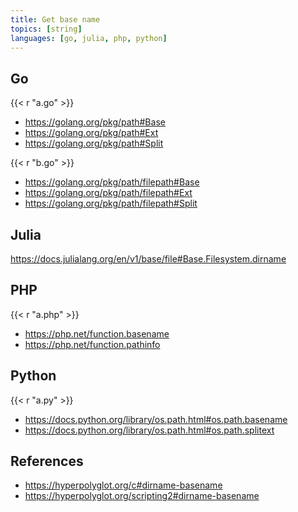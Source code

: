 ```yaml
---
title: Get base name
topics: [string]
languages: [go, julia, php, python]
---
```


## Go

{{< r "a.go" >}}

- <https://golang.org/pkg/path#Base>
- <https://golang.org/pkg/path#Ext>
- <https://golang.org/pkg/path#Split>

{{< r "b.go" >}}

- <https://golang.org/pkg/path/filepath#Base>
- <https://golang.org/pkg/path/filepath#Ext>
- <https://golang.org/pkg/path/filepath#Split>

## Julia

<https://docs.julialang.org/en/v1/base/file#Base.Filesystem.dirname>

## PHP

{{< r "a.php" >}}

- <https://php.net/function.basename>
- <https://php.net/function.pathinfo>

## Python

{{< r "a.py" >}}

- <https://docs.python.org/library/os.path.html#os.path.basename>
- <https://docs.python.org/library/os.path.html#os.path.splitext>

## References

- <https://hyperpolyglot.org/c#dirname-basename>
- <https://hyperpolyglot.org/scripting2#dirname-basename>

